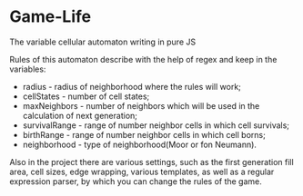 # Game-Life
The variable cellular automaton writing in pure JS

Rules of this automaton describe with the help of regex and keep in the variables:
* radius - radius of neighborhood where the rules will work;
* cellStates - number of cell states;
* maxNeighbors - number of neighbors which will be used in the calculation of next generation;
* survivalRange - range of number neighbor cells in which cell survivals;
* birthRange - range of number neighbor cells in which cell borns;
* neighborhood - type of neighborhood(Moor or fon Neumann).

Also in the project there are various settings, such as the first generation fill area, cell sizes, edge wrapping, various templates, as well as a regular expression parser, by which you can change the rules of the game.


